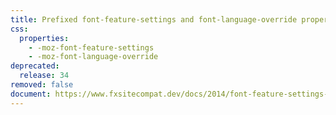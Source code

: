 ```yaml
---
title: Prefixed font-feature-settings and font-language-override properties
css:
  properties:
    - -moz-font-feature-settings
    - -moz-font-language-override
deprecated:
  release: 34
removed: false
document: https://www.fxsitecompat.dev/docs/2014/font-feature-settings-has-been-unprefixed-while-the-newly-enabled-font-variant-properties-are-preferred/
---
```

